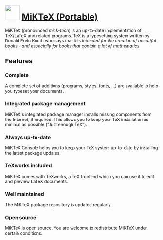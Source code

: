 ﻿# <img src="https://cdn.jsdelivr.net/gh/chtof/chocolatey-packages/automatic/miktex.portable/miktex.portable.png" width="48" height="48"/> [MiKTeX (Portable)](https://chocolatey.org/packages/miktex.portable)

MiKTeX (pronounced _mick-tech_) is an up-to-date implementation of TeX/LaTeX and related programs.
TeX is a typesetting system written by Donald Ervin Knuth who says that it is _intended for the creation of beautiful books - and especially for books that contain a lot of mathematics._

## Features
### Complete
A complete set of additions (programs, styles, fonts, …) are available to help you typeset your documents.

### Integrated package management
MiKTeX's integrated package manager installs missing components from the Internet, if required. This allows you to keep your TeX installation as minimal as possible (“Just enough TeX”).

### Always up-to-date
MiKTeX Console helps you to keep your TeX system up-to-date by installing the latest package updates.

### TeXworks included
MiKTeX comes with TeXworks, a TeX frontend which you can use it to edit and preview LaTeX documents.

### Well maintained
The MiKTeX package repository is updated regularly.

### Open source
MiKTeX is open source. You are welcome to redistribute MiKTeX under certain conditions.